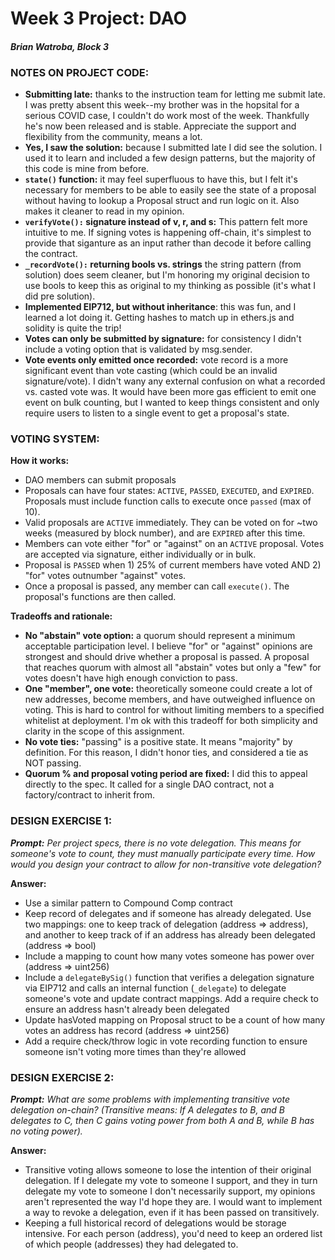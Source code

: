 # Week 3 Project: DAO

#### _Brian Watroba, Block 3_

### NOTES ON PROJECT CODE:

- **Submitting late:** thanks to the instruction team for letting me submit late. I was pretty absent this week--my brother was in the hopsital for a serious COVID case, I couldn't do work most of the week. Thankfully he's now been released and is stable. Appreciate the support and flexibility from the community, means a lot.
- **Yes, I saw the solution:** because I submitted late I did see the solution. I used it to learn and included a few design patterns, but the majority of this code is mine from before.
- **`state()` function:** it may feel superfluous to have this, but I felt it's necessary for members to be able to easily see the state of a proposal without having to lookup a Proposal struct and run logic on it. Also makes it cleaner to read in my opinion.
- **`verifyVote():` signature instead of v, r, and s:** This pattern felt more intuitive to me. If signing votes is happening off-chain, it's simplest to provide that siganture as an input rather than decode it before calling the contract.
- **`_recordVote():` returning bools vs. strings** the string pattern (from solution) does seem cleaner, but I'm honoring my original decision to use bools to keep this as original to my thinking as possible (it's what I did pre solution).
- **Implemented EIP712, but without inheritance**: this was fun, and I learned a lot doing it. Getting hashes to match up in ethers.js and solidity is quite the trip!
- **Votes can only be submitted by signature:** for consistency I didn't include a voting option that is validated by msg.sender.
- **Vote events only emitted once recorded:** vote record is a more significant event than vote casting (which could be an invalid signature/vote). I didn't wany any external confusion on what a recorded vs. casted vote was. It would have been more gas efficient to emit one event on bulk counting, but I wanted to keep things consistent and only require users to listen to a single event to get a proposal's state.

### VOTING SYSTEM:

**How it works:**

- DAO members can submit proposals
- Proposals can have four states: `ACTIVE`, `PASSED`, `EXECUTED`, and `EXPIRED`. Proposals must include function calls to execute once `passed` (max of 10).
- Valid proposals are `ACTIVE` immediately. They can be voted on for ~two weeks (measured by block number), and are `EXPIRED` after this time.
- Members can vote either "for" or "against" on an `ACTIVE` proposal. Votes are accepted via signature, either individually or in bulk.
- Proposal is `PASSED` when 1) 25% of current members have voted AND 2) "for" votes outnumber "against" votes.
- Once a proposal is passed, any member can call `execute()`. The proposal's functions are then called.

**Tradeoffs and rationale:**

- **No "abstain" vote option:** a quorum should represent a minimum acceptable participation level. I believe "for" or "against" opinions are strongest and should drive whether a proposal is passed. A proposal that reaches quorum with almost all "abstain" votes but only a "few" for votes doesn't have high enough conviction to pass.
- **One "member", one vote:** theoretically someone could create a lot of new addresses, become members, and have outweighed influence on voting. This is hard to control for without limiting members to a specified whitelist at deployment. I'm ok with this tradeoff for both simplicity and clarity in the scope of this assignment.
- **No vote ties:** "passing" is a positive state. It means "majority" by definition. For this reason, I didn't honor ties, and considered a tie as NOT passing.
- **Quorum % and proposal voting period are fixed:** I did this to appeal directly to the spec. It called for a single DAO contract, not a factory/contract to inherit from.

### DESIGN EXERCISE 1:

**_Prompt:_** _Per project specs, there is no vote delegation. This means for someone's vote to count, they must manually participate every time. How would you design your contract to allow for non-transitive vote delegation?_

**Answer:**

- Use a similar pattern to Compound Comp contract
- Keep record of delegates and if someone has already delegated. Use two mappings: one to keep track of delegation (address => address), and another to keep track of if an address has already been delegated (address => bool)
- Include a mapping to count how many votes someone has power over (address => uint256)
- Include a `delegateBySig()` function that verifies a delegation signature via EIP712 and calls an internal function (`_delegate`) to delegate someone's vote and update contract mappings. Add a require check to ensure an address hasn't already been delegated
- Update hasVoted mapping on Proposal struct to be a count of how many votes an address has record (address => uint256)
- Add a require check/throw logic in vote recording function to ensure someone isn't voting more times than they're allowed

### DESIGN EXERCISE 2:

**_Prompt:_** _What are some problems with implementing transitive vote delegation on-chain? (Transitive means: If A delegates to B, and B delegates to C, then C gains voting power from both A and B, while B has no voting power)._

**Answer:**

- Transitive voting allows someone to lose the intention of their original delegation. If I delegate my vote to someone I support, and they in turn delegate my vote to someone I don't necessarily support, my opinions aren't represented the way I'd hope they are. I would want to implement a way to revoke a delegation, even if it has been passed on transitively.
- Keeping a full historical record of delegations would be storage intensive. For each person (address), you'd need to keep an ordered list of which people (addresses) they had delegated to.
